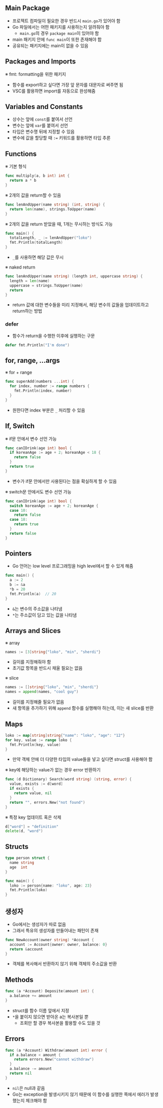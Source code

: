 ## Main Package

- 프로젝트 컴파일이 필요한 경우 반드시 `main.go`가 있어야 함
- Go 파일에서는 어떤 패키지를 사용하는지 알려줘야 함
  - `main.go`의 경우 `package main`이 있어야 함
- main 패키지 안에 `func main`이 또한 존재해야 함
- 공유되는 패키지에는 main이 없을 수 있음

## Packages and Imports

※ fmt: formatting을 위한 패키지

- 함수를 export하고 싶다면 가장 앞 문자를 대문자로 써주면 됨
- VSC를 활용하면 import를 자동으로 완성해줌

## Variables and Constants

- 상수는 앞에 `const`를 붙여서 선언
- 변수는 앞에 `var`를 붙여서 선언
- 타입은 변수명 뒤에 지정할 수 있음
- 변수에 값을 할당할 때 `:=` 키워드를 활용하면 타입 추론

## Functions

※ 기본 형식

```go
func multiply(a, b int) int {
  return a * b
}
```

※ 2개의 값을 return할 수 있음

```go
func lenAndUpper(name string) (int, string) {
  return len(name), strings.ToUpper(name)
}
```

※ 2개의 값을 return 받았을 때, 1개는 무시하는 방식도 가능

```go
func main() {
  totalLength, _ := lenAndUpper("loko")
  fmt.Println(totalLength)
}
```

- `_`를 사용하면 해당 값은 무시

※ naked return

```go
func lenAndUpper(name string) (length int, uppercase string) {
  length = len(name)
  uppercase = strings.ToUpper(name)
  return
}
```

- return 값에 대한 변수들을 미리 지정해서, 해당 변수의 값들을 업데이트하고 return하는 방법

### defer

- 함수가 return을 수행한 이후에 실행하는 구문

```go
defer fmt.Println("I'm done")
```

## for, range, ...args

※ for + range

```go
func superAdd(numbers ...int) {
  for index, number := range numbers {
    fmt.Println(index, number)
  }
}
```

- 원한다면 index 부분은 `_` 처리할 수 있음

## If, Switch

※ if문 안에서 변수 선언 가능

```go
func canIDrink(age int) bool {
  if koreanAge := age + 2; koreanAge < 18 {
    return false
  }
  return true
}
```

- 변수가 if문 안에서만 사용된다는 점을 확실하게 할 수 있음

※ switch문 안에서도 변수 선언 가능

```go
func canIDrink(age int) bool {
  switch koreanAge := age + 2; koreanAge {
  case 10:
    return false
  case 18:
    return true
  }
  return false
}
```

## Pointers

- Go 언어는 low level 프로그래밍을 high level에서 할 수 있게 해줌

```go
func main() {
  a := 2
  b := &a
  *b = 20
  fmt.Println(a)  // 20
}
```

- `&`는 변수의 주소값을 나타냄
- `*`는 주소값이 담고 있는 값을 나타냄

## Arrays and Slices

※ array

```go
names := [3]string{"loko", "min", "sherdi"}
```

- 길이를 지정해줘야 함
- 초기값 항목을 반드시 채울 필요는 없음

※ slice

```go
names := []string{"loko", "min", "sherdi"}
names = append(names, "cool guy")
```

- 길이를 지정해줄 필요가 없음
- 새 항목을 추가하기 위해 `append` 함수를 실행해야 하는데, 이는 새 slice를 반환

## Maps

```go
loko := map[string]string{"name": "loko", "age": "12"}
for key, value := range loko {
  fmt.Println(key, value)
}
```

- 만약 객체 안에 더 다양한 타입의 value들을 넣고 싶다면 struct를 사용해야 함

※ key에 해당하는 value가 없는 경우 error 반환하기

```go
func (d Dictionary) Search(word string) (string, error) {
  value, exists := d[word]
  if exists {
    return value, nil
  }
  return "", errors.New("not found")
}
```

※ 특정 key 업데이트 혹은 삭제

```go
d["word"] = "definition"
delete(d, "word")
```

## Structs

```go
type person struct {
  name string
  age  int
}

func main() {
  loko := person{name: "loko", age: 23}
  fmt.Println(loko)
}
```

## 생성자

- Go에서는 생성자가 따로 없음
- 그래서 특유의 생성자를 만들어내는 패턴이 존재

```go
func NewAccount(owner string) *Account {
  account := Account{owner: owner, balance: 0}
  return &account
}
```

- 객체를 복사해서 반환하지 않기 위해 객체의 주소값을 반환

## Methods

```go
func (a *Account) Deposite(amount int) {
  a.balance += amount
}
```

- struct를 함수 이름 앞에서 지정
- `*`을 붙이지 않으면 받아온 a는 복사본일 뿐
  - 조회만 할 경우 복사본을 활용할 수도 있을 것

## Errors

```go
func (a *Account) Withdraw(amount int) error {
  if a.balance < amount {
    return errors.New("cannot withdraw")
  }
  a.balance -= amount
  return nil
}
```

- `nil`은 null과 같음
- Go는 exception을 발생시키지 않기 때문에 이 함수를 실행한 쪽에서 에러가 발생했는지 체크해야 함
